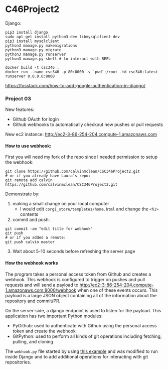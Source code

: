 # C46Project2


Django:
```shell
pip3 install django
sudo apt-get install python3-dev libmysqlclient-dev
pip3 install mysqlclient
python3 manage.py makemigrations
python3 manage.py migrate
python3 manage.py runserver
python3 manage.py shell # to interact with REPL
```



```
docker build -t csc346 .
docker run --name csc346 -p 80:8000 -v `pwd`:/root -td csc346:latest runserver 0.0.0.0:8000
```


https://fosstack.com/how-to-add-google-authentication-in-django/



### Project 03
New features:
- Github OAuth for login
- Github webhooks to automatically checkout new pushes or pull requests

New ec2 instance: http://ec2-3-86-254-204.compute-1.amazonaws.com

#### How to use webhook:
First you will need my fork of the repo since I needed permission to setup the webhook:

```shell
git clone https://github.com/calvinmclean/CSC346Project2.git
# or if you already have Laura's repo:
git remote add calvin https://github.com/calvinmclean/CSC346Project2.git
```

Demonstrate by:

1. making a small change on your local computer
    - I would edit `corgi_store/templates/home.html` and change the `<h1>` contents
2. commit and push:
```shell
git commit -am "edit title for webhook"
git push
# or if you added a remote:
git push calvin master
```
3. Wait about 5-10 seconds before refreshing the server page


#### How the webhook works
The program takes a personal access token from Github and creates a webhook. This webhook is configured to trigger on pushes and pull requests and will send a payload to http://ec2-3-86-254-204.compute-1.amazonaws.com:8000/webhook when one of these events occurs. This payload is a large JSON object containing all of the information about the repository and commit/PR.


On the server-side, a django endpoint is used to listen for the payload. This application has two important Python modules:
- PyGithub: used to authenticate with Github using the personal access token and create the webhook
- GitPython: used to perform all kinds of git operations including fetching, pulling, and cloning

The `webhook.py` file started by using [this example](https://pygithub.readthedocs.io/en/latest/examples/Webhook.html) and was modified to run inside Django and to add additional operations for interacting with git repositories.
